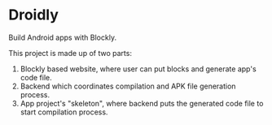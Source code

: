 # Droidly
 Build Android apps with Blockly.
 
 This project is made up of two parts:
 1. Blockly based website, where user can put blocks and generate app's code file.
 2. Backend which coordinates compilation and APK file generation process.
 3. App project's "skeleton", where backend puts the generated code file to start compilation process.
